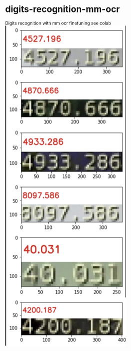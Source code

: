 # digits-recognition-mm-ocr
Digits recognition with mm ocr finetuning
see colab 
![Image](images_for_readme/digits_ocr.png)
